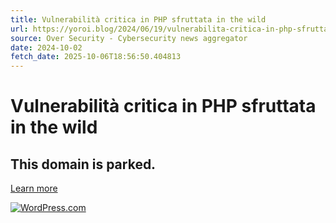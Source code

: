 ```yaml
---
title: Vulnerabilità critica in PHP sfruttata in the wild
url: https://yoroi.blog/2024/06/19/vulnerabilita-critica-in-php-sfruttata-in-the-wild/
source: Over Security - Cybersecurity news aggregator
date: 2024-10-02
fetch_date: 2025-10-06T18:56:50.404813
---
```


# Vulnerabilità critica in PHP sfruttata in the wild

## This domain is parked.

[Learn more](https://wordpress.com/support/domains/domain-expiration/why-is-this-domain-parked/)

[![WordPress.com](//s1.wp.com/wp-content/themes/h4/i/logo-h-rgb.png)](https://wordpress.com/)